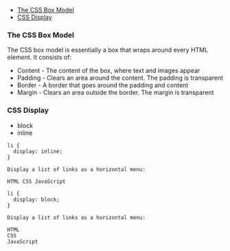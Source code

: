 * [The CSS Box Model](#The-CSS-Box-Model)
* [CSS Display](#CSS-Display)


### The CSS Box Model

The CSS box model is essentially a box that wraps around every HTML element. 
It consists of: 
- Content - The content of the box, where text and images appear
- Padding - Clears an area around the content. The padding is transparent
- Border - A border that goes around the padding and content
- Margin - Clears an area outside the border. The margin is transparent

### CSS Display

- block 
- inline

```
li {
  display: inline;
}

Display a list of links as a horizontal menu:

HTML CSS JavaScript
```

```
li {
  display: block;
}

Display a list of links as a horizontal menu:

HTML
CSS
JavaScript
```
